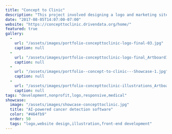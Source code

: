 ```yaml
---
title: "Concept to Clinic"
description: "This project involved designing a logo and marketing site for an open-source software competition presented by our friends at <a href=\"http://www.drivendata.co/\" target=\"_blank\">DrivenData</a> with the <a href=\"http://www.lungcancerfoundation.org/\" target=\"_blank\">Bonnie J. Addario Lung Cancer Foundation</a>. I also implemented the front-end templates for this Django-based web application and created a series of illustrations for project. "
date: "2017-08-05T14:07:00-07:00"
website: "https://concepttoclinic.drivendata.org/home/"
featured: true
gallery:
  -
    url: "/assets/images/portfolio-concepttoclinic-logo-final-03.jpg"
    caption: null
  -
    url: "/assets/images/portfolio-concepttoclinic-logo-final_Artboard125.jpg"
    caption: null
  -
    url: "/assets/images/portfolio--concept-to-clinic---Showcase-1.jpg"
    caption: null
  -
    url: "/assets/images/portfolio-concepttoclinic-illustrations_Artboard2.jpg"
    caption: null
tags: "development,nonprofit,logo,responsive,medical"
showcase:
  image: "/assets/images/showcase-concepttoclinic.jpg"
  title: "AI-powered cancer detection software"
  color: "#464fb9"
  order: 50
  tags: "logo,website design,illustration,front-end development"
---
```

